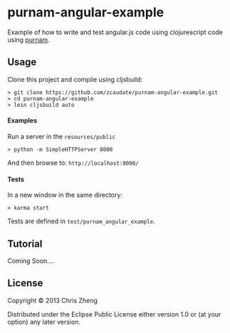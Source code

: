 # purnam-angular-example

Example of how to write and test angular.js code using clojurescript code using [purnam](http://www.github.com/zcaudate/purnam).

## Usage

Clone this project and compile using cljsbuild:

    > git clone https://github.com/zcaudate/purnam-angular-example.git
    > cd purnam-angular-example
    > lein cljsbuild auto

#### Examples
Run a server in the `resources/public`

    > python -m SimpleHTTPServer 8000 

And then browse to: `http://localhost:8000/`

#### Tests    
In a new window in the same directory:

    > karma start

Tests are defined in `test/purnam_angular_example`.

## Tutorial

Coming Soon....

## License

Copyright © 2013 Chris Zheng

Distributed under the Eclipse Public License either version 1.0 or (at
your option) any later version.
